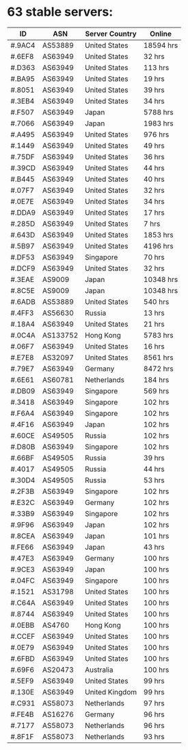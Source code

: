 # 63 stable servers:

| ID | ASN | Server Country | Online |
| ------ | ------ | ------ | ------ |
| #.9AC4 | AS53889 | United States | 18594 hrs |
| #.6EF8 | AS63949 | United States | 32 hrs |
| #.D363 | AS63949 | United States | 113 hrs |
| #.BA95 | AS63949 | United States | 19 hrs |
| #.8051 | AS63949 | United States | 39 hrs |
| #.3EB4 | AS63949 | United States | 34 hrs |
| #.F507 | AS63949 | Japan | 5788 hrs |
| #.7066 | AS63949 | Japan | 1983 hrs |
| #.A495 | AS63949 | United States | 976 hrs |
| #.1449 | AS63949 | United States | 49 hrs |
| #.75DF | AS63949 | United States | 36 hrs |
| #.39CD | AS63949 | United States | 44 hrs |
| #.B445 | AS63949 | United States | 40 hrs |
| #.07F7 | AS63949 | United States | 32 hrs |
| #.0E7E | AS63949 | United States | 34 hrs |
| #.DDA9 | AS63949 | United States | 17 hrs |
| #.285D | AS63949 | United States | 7 hrs |
| #.643D | AS63949 | United States | 1853 hrs |
| #.5B97 | AS63949 | United States | 4196 hrs |
| #.DF53 | AS63949 | Singapore | 70 hrs |
| #.DCF9 | AS63949 | United States | 32 hrs |
| #.3EAE | AS9009 | Japan | 10348 hrs |
| #.8C5E | AS9009 | Japan | 10348 hrs |
| #.6ADB | AS53889 | United States | 540 hrs |
| #.4FF3 | AS56630 | Russia | 13 hrs |
| #.18A4 | AS63949 | United States | 21 hrs |
| #.0C4A | AS133752 | Hong Kong | 5783 hrs |
| #.06F7 | AS63949 | United States | 16 hrs |
| #.E7E8 | AS32097 | United States | 8561 hrs |
| #.79E7 | AS63949 | Germany | 8472 hrs |
| #.6E61 | AS60781 | Netherlands | 184 hrs |
| #.DB09 | AS63949 | Singapore | 569 hrs |
| #.3418 | AS63949 | Singapore | 102 hrs |
| #.F6A4 | AS63949 | Singapore | 102 hrs |
| #.4F16 | AS63949 | Japan | 102 hrs |
| #.60CE | AS49505 | Russia | 102 hrs |
| #.D80B | AS63949 | Singapore | 102 hrs |
| #.66BF | AS49505 | Russia | 39 hrs |
| #.4017 | AS49505 | Russia | 44 hrs |
| #.30D4 | AS49505 | Russia | 53 hrs |
| #.2F3B | AS63949 | Singapore | 102 hrs |
| #.E32C | AS63949 | Germany | 102 hrs |
| #.33B9 | AS63949 | Singapore | 102 hrs |
| #.9F96 | AS63949 | Japan | 102 hrs |
| #.8CEA | AS63949 | Japan | 101 hrs |
| #.FE66 | AS63949 | Japan | 43 hrs |
| #.47E3 | AS63949 | Germany | 100 hrs |
| #.9CE3 | AS63949 | Japan | 100 hrs |
| #.04FC | AS63949 | Singapore | 100 hrs |
| #.1521 | AS31798 | United States | 100 hrs |
| #.C64A | AS63949 | United States | 100 hrs |
| #.8744 | AS63949 | United States | 100 hrs |
| #.0EBB | AS4760 | Hong Kong | 100 hrs |
| #.CCEF | AS63949 | United States | 100 hrs |
| #.0E79 | AS63949 | United States | 100 hrs |
| #.6FBD | AS63949 | United States | 100 hrs |
| #.69F6 | AS20473 | Australia | 100 hrs |
| #.5EF9 | AS63949 | United States | 99 hrs |
| #.130E | AS63949 | United Kingdom | 99 hrs |
| #.C931 | AS58073 | Netherlands | 97 hrs |
| #.FE4B | AS16276 | Germany | 96 hrs |
| #.7177 | AS58073 | Netherlands | 96 hrs |
| #.8F1F | AS58073 | Netherlands | 93 hrs |

